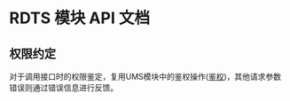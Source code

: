 # RDTS 模块 API 文档
## 权限约定
对于调用接口时的权限鉴定，复用UMS模块中的鉴权操作([鉴权](../../api/ums/index.md))，其他请求参数错误则通过错误信息进行反馈。